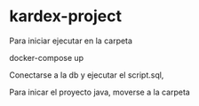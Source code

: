 # kardex-project

Para iniciar ejecutar en la carpeta

 docker-compose up

Conectarse a la db y ejecutar el script.sql,

Para inicar el proyecto java, moverse a la carpeta 

